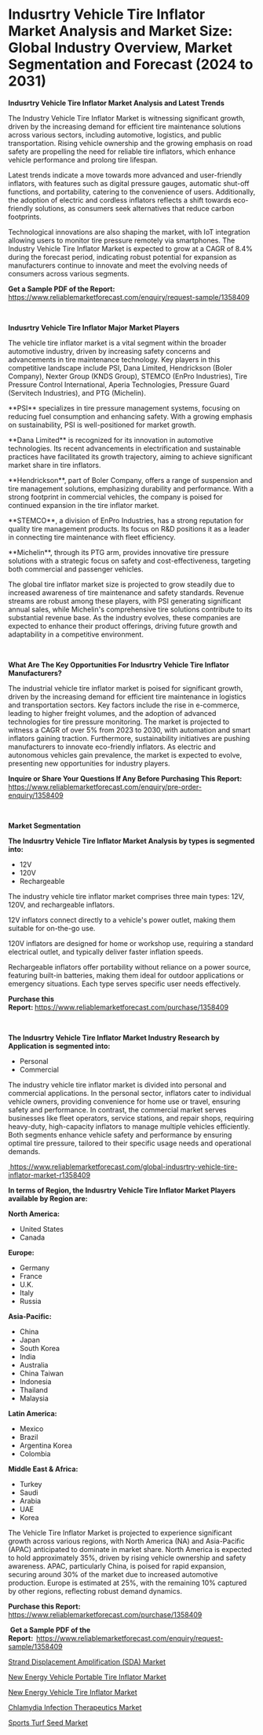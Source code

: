 <p><h1>Indusrtry Vehicle Tire Inflator Market Analysis and Market Size: Global Industry Overview, Market Segmentation and Forecast (2024 to 2031)</h1></p><p><strong>Indusrtry Vehicle Tire Inflator Market Analysis and Latest Trends</strong></p>
<p><p>The Industry Vehicle Tire Inflator Market is witnessing significant growth, driven by the increasing demand for efficient tire maintenance solutions across various sectors, including automotive, logistics, and public transportation. Rising vehicle ownership and the growing emphasis on road safety are propelling the need for reliable tire inflators, which enhance vehicle performance and prolong tire lifespan. </p><p>Latest trends indicate a move towards more advanced and user-friendly inflators, with features such as digital pressure gauges, automatic shut-off functions, and portability, catering to the convenience of users. Additionally, the adoption of electric and cordless inflators reflects a shift towards eco-friendly solutions, as consumers seek alternatives that reduce carbon footprints.</p><p>Technological innovations are also shaping the market, with IoT integration allowing users to monitor tire pressure remotely via smartphones. The Industry Vehicle Tire Inflator Market is expected to grow at a CAGR of 8.4% during the forecast period, indicating robust potential for expansion as manufacturers continue to innovate and meet the evolving needs of consumers across various segments.</p></p>
<p><strong>Get a Sample PDF of the Report:&nbsp;</strong> <a href="https://www.reliablemarketforecast.com/enquiry/request-sample/1358409?utm_campaign=1110&utm_medium=2&utm_source=Github&utm_content=ia&utm_term=03112024&utm_id=indusrtry-vehicle-tire-inflator">https://www.reliablemarketforecast.com/enquiry/request-sample/1358409</a></p>
<p>&nbsp;</p>
<p><strong>Indusrtry Vehicle Tire Inflator Major Market Players</strong></p>
<p><p>The vehicle tire inflator market is a vital segment within the broader automotive industry, driven by increasing safety concerns and advancements in tire maintenance technology. Key players in this competitive landscape include PSI, Dana Limited, Hendrickson (Boler Company), Nexter Group (KNDS Group), STEMCO (EnPro Industries), Tire Pressure Control International, Aperia Technologies, Pressure Guard (Servitech Industries), and PTG (Michelin).</p><p>**PSI** specializes in tire pressure management systems, focusing on reducing fuel consumption and enhancing safety. With a growing emphasis on sustainability, PSI is well-positioned for market growth.</p><p>**Dana Limited** is recognized for its innovation in automotive technologies. Its recent advancements in electrification and sustainable practices have facilitated its growth trajectory, aiming to achieve significant market share in tire inflators.</p><p>**Hendrickson**, part of Boler Company, offers a range of suspension and tire management solutions, emphasizing durability and performance. With a strong footprint in commercial vehicles, the company is poised for continued expansion in the tire inflator market.</p><p>**STEMCO**, a division of EnPro Industries, has a strong reputation for quality tire management products. Its focus on R&D positions it as a leader in connecting tire maintenance with fleet efficiency.</p><p>**Michelin**, through its PTG arm, provides innovative tire pressure solutions with a strategic focus on safety and cost-effectiveness, targeting both commercial and passenger vehicles.</p><p>The global tire inflator market size is projected to grow steadily due to increased awareness of tire maintenance and safety standards. Revenue streams are robust among these players, with PSI generating significant annual sales, while Michelin's comprehensive tire solutions contribute to its substantial revenue base. As the industry evolves, these companies are expected to enhance their product offerings, driving future growth and adaptability in a competitive environment.</p></p>
<p>&nbsp;</p>
<p><strong>What Are The Key Opportunities For Indusrtry Vehicle Tire Inflator Manufacturers?</strong></p>
<p><p>The industrial vehicle tire inflator market is poised for significant growth, driven by the increasing demand for efficient tire maintenance in logistics and transportation sectors. Key factors include the rise in e-commerce, leading to higher freight volumes, and the adoption of advanced technologies for tire pressure monitoring. The market is projected to witness a CAGR of over 5% from 2023 to 2030, with automation and smart inflators gaining traction. Furthermore, sustainability initiatives are pushing manufacturers to innovate eco-friendly inflators. As electric and autonomous vehicles gain prevalence, the market is expected to evolve, presenting new opportunities for industry players.</p></p>
<p><strong>Inquire or Share Your Questions If Any Before Purchasing This Report:</strong> <a href="https://www.reliablemarketforecast.com/enquiry/pre-order-enquiry/1358409?utm_campaign=1110&utm_medium=2&utm_source=Github&utm_content=ia&utm_term=03112024&utm_id=indusrtry-vehicle-tire-inflator">https://www.reliablemarketforecast.com/enquiry/pre-order-enquiry/1358409</a></p>
<p>&nbsp;</p>
<p><strong>Market Segmentation</strong></p>
<p><strong>The Indusrtry Vehicle Tire Inflator Market Analysis by types is segmented into:</strong></p>
<p><ul><li>12V</li><li>120V</li><li>Rechargeable</li></ul></p>
<p><p>The industry vehicle tire inflator market comprises three main types: 12V, 120V, and rechargeable inflators. </p><p>12V inflators connect directly to a vehicle's power outlet, making them suitable for on-the-go use. </p><p>120V inflators are designed for home or workshop use, requiring a standard electrical outlet, and typically deliver faster inflation speeds. </p><p>Rechargeable inflators offer portability without reliance on a power source, featuring built-in batteries, making them ideal for outdoor applications or emergency situations. Each type serves specific user needs effectively.</p></p>
<p><strong>Purchase this Report:&nbsp;</strong><a href="https://www.reliablemarketforecast.com/purchase/1358409?utm_campaign=1110&utm_medium=2&utm_source=Github&utm_content=ia&utm_term=03112024&utm_id=indusrtry-vehicle-tire-inflator">https://www.reliablemarketforecast.com/purchase/1358409</a></p>
<p>&nbsp;</p>
<p><strong>The Indusrtry Vehicle Tire Inflator Market Industry Research by Application is segmented into:</strong></p>
<p><ul><li>Personal</li><li>Commercial</li></ul></p>
<p><p>The industry vehicle tire inflator market is divided into personal and commercial applications. In the personal sector, inflators cater to individual vehicle owners, providing convenience for home use or travel, ensuring safety and performance. In contrast, the commercial market serves businesses like fleet operators, service stations, and repair shops, requiring heavy-duty, high-capacity inflators to manage multiple vehicles efficiently. Both segments enhance vehicle safety and performance by ensuring optimal tire pressure, tailored to their specific usage needs and operational demands.</p></p>
<p><a href="https://www.reliablemarketforecast.com/global-indusrtry-vehicle-tire-inflator-market-r1358409?utm_campaign=1110&utm_medium=2&utm_source=Github&utm_content=ia&utm_term=03112024&utm_id=indusrtry-vehicle-tire-inflator">&nbsp;https://www.reliablemarketforecast.com/global-indusrtry-vehicle-tire-inflator-market-r1358409</a></p>
<p><strong>In terms of Region, the Indusrtry Vehicle Tire Inflator Market Players available by Region are:</strong></p>
<p>
    <p> <strong> North America: </strong>
        <ul>
            <li>United States</li>
            <li>Canada</li>
        </ul>
        </p> 
    <p> <strong> Europe: </strong>
        <ul>
            <li>Germany</li>
            <li>France</li>
            <li>U.K.</li>
            <li>Italy</li>
            <li>Russia</li>
        </ul>
        </p> 
    <p> <strong> Asia-Pacific: </strong>
        <ul>
            <li>China</li>
            <li>Japan</li>
            <li>South Korea</li>
            <li>India</li>
            <li>Australia</li>
            <li>China Taiwan</li>
            <li>Indonesia</li>
            <li>Thailand</li>
            <li>Malaysia</li>
        </ul>
        </p> 
    <p> <strong> Latin America: </strong>
        <ul>
            <li>Mexico</li>
            <li>Brazil</li>
            <li>Argentina Korea</li>
            <li>Colombia</li>
        </ul>
        </p> 
    <p> <strong> Middle East & Africa: </strong>
        <ul>
            <li>Turkey</li>
            <li>Saudi</li>
            <li>Arabia</li>
            <li>UAE</li>
            <li>Korea</li>
        </ul>
    </p>
    </p>
<p><p>The Vehicle Tire Inflator Market is projected to experience significant growth across various regions, with North America (NA) and Asia-Pacific (APAC) anticipated to dominate in market share. North America is expected to hold approximately 35%, driven by rising vehicle ownership and safety awareness. APAC, particularly China, is poised for rapid expansion, securing around 30% of the market due to increased automotive production. Europe is estimated at 25%, with the remaining 10% captured by other regions, reflecting robust demand dynamics.</p></p>
<p><strong>Purchase this Report: </strong><a href="https://www.reliablemarketforecast.com/purchase/1358409?utm_campaign=1110&utm_medium=2&utm_source=Github&utm_content=ia&utm_term=03112024&utm_id=indusrtry-vehicle-tire-inflator">https://www.reliablemarketforecast.com/purchase/1358409</a></p>
<p>&nbsp;<strong>Get a Sample PDF of the Report:&nbsp;&nbsp;</strong><a href="https://www.reliablemarketforecast.com/enquiry/request-sample/1358409?utm_campaign=1110&utm_medium=2&utm_source=Github&utm_content=ia&utm_term=03112024&utm_id=indusrtry-vehicle-tire-inflator">https://www.reliablemarketforecast.com/enquiry/request-sample/1358409</a></p>
<p><strong></strong></p>
<p><p><a href="https://issuu.com/reportprime-2/docs/strand-displacement-amplification-s_80d8e9951c6689?utm_campaign=1110&utm_medium=2&utm_source=Github&utm_content=ia&utm_term=03112024&utm_id=indusrtry-vehicle-tire-inflator">Strand Displacement Amplification (SDA) Market</a></p><p><a href="https://github.com/janelbaub6/Market-Research-Report-List-1/blob/main/new-energy-vehicle-portable-tire-inflator-market.md?utm_campaign=1110&utm_medium=2&utm_source=Github&utm_content=ia&utm_term=03112024&utm_id=indusrtry-vehicle-tire-inflator">New Energy Vehicle Portable Tire Inflator Market</a></p><p><a href="https://github.com/sandygraoj2/Market-Research-Report-List-1/blob/main/new-energy-vehicle-tire-inflator-market.md?utm_campaign=1110&utm_medium=2&utm_source=Github&utm_content=ia&utm_term=03112024&utm_id=indusrtry-vehicle-tire-inflator">New Energy Vehicle Tire Inflator Market</a></p><p><a href="https://issuu.com/reportprime-2/docs/chlamydia-infection-therapeutics-ma_dde97be215715e?utm_campaign=1110&utm_medium=2&utm_source=Github&utm_content=ia&utm_term=03112024&utm_id=indusrtry-vehicle-tire-inflator">Chlamydia Infection Therapeutics Market</a></p><p><a href="https://www.linkedin.com/pulse/sports-turf-seed-industry-sector-market-dynamics-future-hdcce?utm_campaign=1110&utm_medium=2&utm_source=Github&utm_content=ia&utm_term=03112024&utm_id=indusrtry-vehicle-tire-inflator">Sports Turf Seed Market</a></p></p>